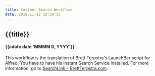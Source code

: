 ```yaml
---
title: Instant Search Workflow
date: 2018-11-12 18:59:55
---
```

## {{title}}
#### {{cdate date 'MMMM D, YYYY'}}


This workflow is the translation of Brett Terpstra's LaunchBar script for Alfred. You have to have his Instant Search Service installed. For more information, go to [SearchLink - BrettTerpstra.com](http://brettterpstra.com/projects/searchlink/).

